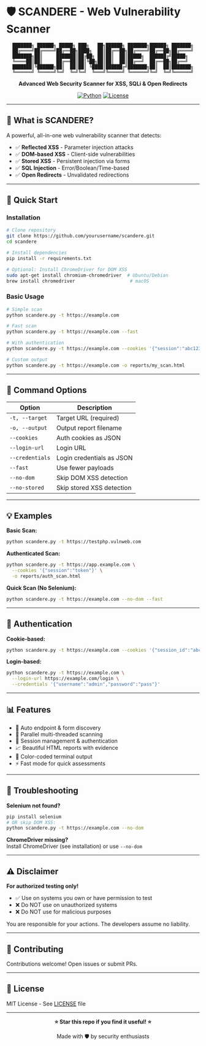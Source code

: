 # 🛡️ SCANDERE - Web Vulnerability Scanner

<div align="center">

```
███████╗ ██████╗ █████╗ ███╗   ██╗██████╗ ███████╗██████╗ ███████╗
██╔════╝██╔════╝██╔══██╗████╗  ██║██╔══██╗██╔════╝██╔══██╗██╔════╝
███████╗██║     ███████║██╔██╗ ██║██║  ██║█████╗  ██████╔╝█████╗  
╚════██║██║     ██╔══██║██║╚██╗██║██║  ██║██╔══╝  ██╔══██╗██╔══╝  
███████║╚██████╗██║  ██║██║ ╚████║██████╔╝███████╗██║  ██║███████╗
╚══════╝ ╚═════╝╚═╝  ╚═╝╚═╝  ╚═══╝╚═════╝ ╚══════╝╚═╝  ╚═╝╚══════╝
```

**Advanced Web Security Scanner for XSS, SQLi & Open Redirects**

[![Python](https://img.shields.io/badge/python-3.8+-blue.svg)](https://www.python.org/)
[![License](https://img.shields.io/badge/license-MIT-green.svg)](LICENSE)

</div>

---

## 🎯 What is SCANDERE?

A powerful, all-in-one web vulnerability scanner that detects:
- ✅ **Reflected XSS** - Parameter injection attacks
- ✅ **DOM-based XSS** - Client-side vulnerabilities  
- ✅ **Stored XSS** - Persistent injection via forms
- ✅ **SQL Injection** - Error/Boolean/Time-based
- ✅ **Open Redirects** - Unvalidated redirections

---

## 🚀 Quick Start

### Installation
```bash
# Clone repository
git clone https://github.com/yourusername/scandere.git
cd scandere

# Install dependencies
pip install -r requirements.txt

# Optional: Install ChromeDriver for DOM XSS
sudo apt-get install chromium-chromedriver  # Ubuntu/Debian
brew install chromedriver                    # macOS
```

### Basic Usage
```bash
# Simple scan
python scandere.py -t https://example.com

# Fast scan
python scandere.py -t https://example.com --fast

# With authentication
python scandere.py -t https://example.com --cookies '{"session":"abc123"}'

# Custom output
python scandere.py -t https://example.com -o reports/my_scan.html
```

---

## 📖 Command Options

| Option | Description |
|--------|-------------|
| `-t, --target` | Target URL (required) |
| `-o, --output` | Output report filename |
| `--cookies` | Auth cookies as JSON |
| `--login-url` | Login URL |
| `--credentials` | Login credentials as JSON |
| `--fast` | Use fewer payloads |
| `--no-dom` | Skip DOM XSS detection |
| `--no-stored` | Skip stored XSS detection |

---

## 💡 Examples

**Basic Scan:**
```bash
python scandere.py -t https://testphp.vulnweb.com
```

**Authenticated Scan:**
```bash
python scandere.py -t https://app.example.com \
  --cookies '{"session":"token"}' \
  -o reports/auth_scan.html
```

**Quick Scan (No Selenium):**
```bash
python scandere.py -t https://example.com --no-dom --fast
```

---

## 🔐 Authentication

**Cookie-based:**
```bash
python scandere.py -t https://example.com --cookies '{"session_id":"abc123"}'
```

**Login-based:**
```bash
python scandere.py -t https://example.com \
  --login-url https://example.com/login \
  --credentials '{"username":"admin","password":"pass"}'
```

---

## 📊 Features

- 🎯 Auto endpoint & form discovery
- 🚀 Parallel multi-threaded scanning
- 🔐 Session management & authentication
- 📈 Beautiful HTML reports with evidence
- 🎨 Color-coded terminal output
- ⚡ Fast mode for quick assessments

---

## 🐛 Troubleshooting

**Selenium not found?**
```bash
pip install selenium
# OR skip DOM XSS:
python scandere.py -t https://example.com --no-dom
```

**ChromeDriver missing?**  
Install ChromeDriver (see installation) or use `--no-dom`

---

## ⚠️ Disclaimer

**For authorized testing only!** 

- ✅ Use on systems you own or have permission to test
- ❌ Do NOT use on unauthorized systems
- ❌ Do NOT use for malicious purposes

You are responsible for your actions. The developers assume no liability.

---

## 🤝 Contributing

Contributions welcome! Open issues or submit PRs.

---

## 📜 License

MIT License - See [LICENSE](LICENSE) file

---

<div align="center">

**⭐ Star this repo if you find it useful! ⭐**

Made with 🛡️ by security enthusiasts

</div>